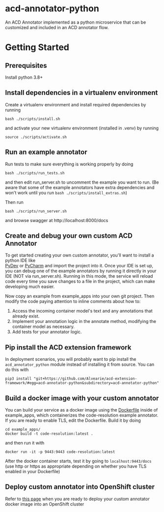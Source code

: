 # acd-annotator-python
An ACD Annotator implemented as a python microservice that can be customized and included in an ACD annotator flow.


# Getting Started


## Prerequisites ##
Install python 3.8+


## Install dependencies in a virtualenv environment ##
Create a virtualenv environment and install required dependencies by running
```
bash ./scripts/install.sh
```

and activate your new virtualenv environment (installed in .venv) by running
```
source ./scripts/activate.sh  
```


## Run an example annotator ##
Run tests to make sure everything is working properly by doing
``` 
bash ./scripts/run_tests.sh
```

and then edit run_server.sh to uncomment the example you want to run. (Be aware that some of the example annotators have extra dependencies and 
won't work until you run `bash ./scripts/install_extras.sh`)

Then run
```
bash ./scripts/run_server.sh
```
and browse swagger at http://localhost:8000/docs


## Create and debug your own custom ACD Annotator ##
To get started creating your own custom annotator,
you'll want to install a python IDE like  
[PyDev](https://www.pydev.org/) or
[PyCharm](https://www.jetbrains.com/pycharm/) 
and import the project into it. Once your IDE is set up,
you can debug one of the example annotators by 
running it directly in your IDE (NOT via run_server.sh). Running in 
this mode, the service will reload code every time you save 
changes to a file in the project, which can make 
developing much easier.

Now copy an example from example_apps into your own git project.
Then modify the code paying attention to inline comments about how to:

1. Access the incoming container model's text and any annotations that already exist.
1. Implement your annotation logic in the annotate method, modifying the container model as necessary.
1. Add tests for your annotator logic.


## Pip install the ACD extension framework ##

In deployment scenarios, you will probably want to pip install 
the `acd_annotator_python` module instead of installing it from source. 
You can do this with 
```
pip3 install "git+https://github.com/Alvearie/acd-extension-framework/#egg=acd-annotator-python&subdirectory=acd-annotator-python"
```

## Build a docker image with your custom annotator ##
You can build your service as a docker image using the [Dockerfile](https://github.com/Alvearie/acd-extension-framework/blob/main/acd-annotator-python/example_apps/Dockerfile) inside of example_apps, which containerizes the code-resolution example annotator.  If you are ready to enable TLS, edit the Dockerfile. Build it by doing

```
cd example_apps/
docker build -t code-resolution:latest .
```
and then run it with
```
docker run -it -p 9443:9443 code-resolution:latest 
```

After the docker container starts, test it by going to `localhost:9443/docs` (use http or https as appropriate depending on whether you have TLS enabled in your Dockerfile)


## Deploy custom annotator into OpenShift cluster

Refer to [this page](https://github.com/Alvearie/acd-extension-framework/blob/main/acd-annotator-python/CustomAnnotatorSetup.md) when you are ready to deploy your custom annotator docker image into an OpenShift cluster
